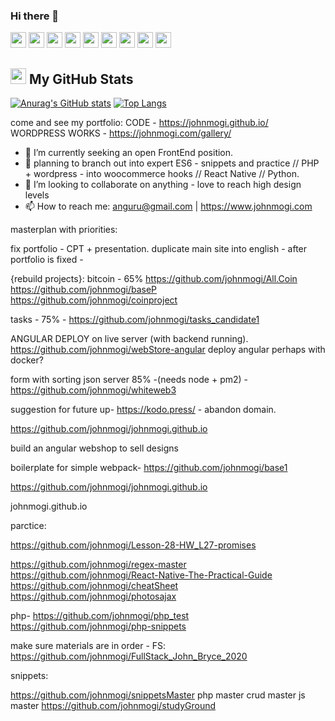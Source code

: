 ### Hi there 👋

<p>
<img src="https://img.shields.io/badge/-HTML5-E34F26?style=flat-square&logo=html5&logoColor=white" height="25"> 
<img src="https://img.shields.io/badge/-CSS3-1572B6?style=flat-square&logo=css3" height="25"> 
<img src="https://img.shields.io/badge/-Javascript-ff9a00?style=flat-square&logo=javascript" height="25"> 
<img src="https://img.shields.io/badge/-Typescript-white?style=flat-square&logo=typescript" height="25"> 
<img src="https://img.shields.io/badge/-React-blue?style=flat-square&logo=react" height="25"> 
<img src="https://img.shields.io/badge/-Angular-E34F26?style=flat-square&logo=angular&logoColor=white" height="25"> 
<img src="https://img.shields.io/badge/-NodeJS-47A248?style=flat-square&logo=node.js&logoColor=white" height="25"> 
<img src="https://img.shields.io/badge/-MongoDB-47A248?style=flat-square&logo=mongodb&logoColor=white" height="25"> 
<img src="https://img.shields.io/badge/-MySQL-blue?style=flat-square&logo=mysql&logoColor=white" height="25"> 

<h2><img src="https://media.giphy.com/media/cj87CxfRtrUifF3Ryk/giphy.gif" height="25"> My GitHub Stats</h2>

[![Anurag's GitHub stats](https://github-readme-stats.vercel.app/api?username=johnmogi&show_icons=true&theme=solarized-dark)](https://github.com/anuraghazra/github-readme-stats) [![Top Langs](https://github-readme-stats.vercel.app/api/top-langs/?username=johnmogi&layout=compact)](https://github.com/anuraghazra/github-readme-stats)


come and see my portfolio:
CODE - https://johnmogi.github.io/
WORDPRESS WORKS - https://johnmogi.com/gallery/
- 🔭 I’m currently seeking an open FrontEnd position.
- 🌱 planning to branch out into expert ES6 - snippets and practice // PHP + wordpress - into woocommerce hooks // React Native // Python.
- 👯 I’m looking to collaborate on anything - love to reach high design levels
- 📫 How to reach me: anguru@gmail.com | https://www.johnmogi.com

masterplan with priorities:

fix portfolio - CPT + presentation. 
duplicate main site into english - after portfolio is fixed - 

{rebuild projects}:
bitcoin - 65% https://github.com/johnmogi/All.Coin
https://github.com/johnmogi/baseP
https://github.com/johnmogi/coinproject



tasks - 75% - https://github.com/johnmogi/tasks_candidate1

ANGULAR DEPLOY  on live server (with backend running).
https://github.com/johnmogi/webStore-angular
deploy angular perhaps with docker?

form with sorting json server 85% -(needs node + pm2) - https://github.com/johnmogi/whiteweb3


suggestion for future up-
https://kodo.press/ -  abandon domain.

https://github.com/johnmogi/johnmogi.github.io

build an angular webshop to sell designs

boilerplate for simple webpack- https://github.com/johnmogi/base1


https://github.com/johnmogi/johnmogi.github.io

johnmogi.github.io



parctice:

https://github.com/johnmogi/Lesson-28-HW_L27-promises


https://github.com/johnmogi/regex-master
https://github.com/johnmogi/React-Native-The-Practical-Guide
https://github.com/johnmogi/cheatSheet
https://github.com/johnmogi/photosajax



php-
https://github.com/johnmogi/php_test
https://github.com/johnmogi/php-snippets


make sure materials are in order - FS:
https://github.com/johnmogi/FullStack_John_Bryce_2020


snippets:

https://github.com/johnmogi/snippetsMaster
php master
crud master
js master
https://github.com/johnmogi/studyGround
